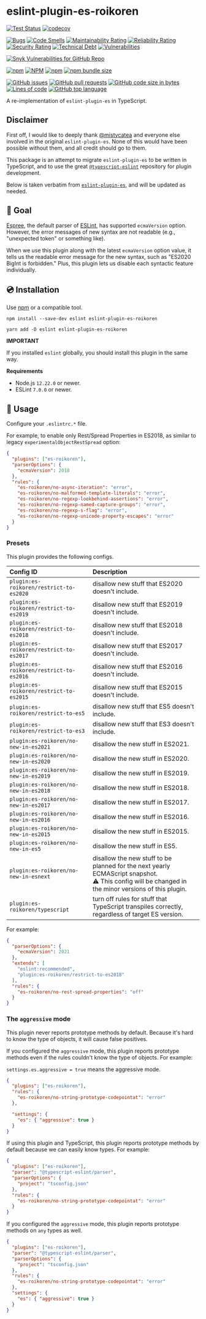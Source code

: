 # eslint-plugin-es-roikoren

[![Test Status](https://github.com/roikoren755/eslint-plugin-es/actions/workflows/ci.yml/badge.svg?branch=main)](https://github.com/roikoren755/eslint-plugin-es/actions/workflows/ci.yml?query=branch%3Amain)
[![codecov](https://codecov.io/gh/roikoren755/eslint-plugin-es/branch/main/graph/badge.svg?token=RF5L5KQQN6)](https://codecov.io/gh/roikoren755/eslint-plugin-es)

[![Bugs](https://sonarcloud.io/api/project_badges/measure?project=roikoren755_eslint-plugin-es&metric=bugs)](https://sonarcloud.io/dashboard?id=roikoren755_eslint-plugin-es)
[![Code Smells](https://sonarcloud.io/api/project_badges/measure?project=roikoren755_eslint-plugin-es&metric=code_smells)](https://sonarcloud.io/dashboard?id=roikoren755_eslint-plugin-es)
[![Maintainability Rating](https://sonarcloud.io/api/project_badges/measure?project=roikoren755_eslint-plugin-es&metric=sqale_rating)](https://sonarcloud.io/dashboard?id=roikoren755_eslint-plugin-es)
[![Reliability Rating](https://sonarcloud.io/api/project_badges/measure?project=roikoren755_eslint-plugin-es&metric=reliability_rating)](https://sonarcloud.io/dashboard?id=roikoren755_eslint-plugin-es)
[![Security Rating](https://sonarcloud.io/api/project_badges/measure?project=roikoren755_eslint-plugin-es&metric=security_rating)](https://sonarcloud.io/dashboard?id=roikoren755_eslint-plugin-es)
[![Technical Debt](https://sonarcloud.io/api/project_badges/measure?project=roikoren755_eslint-plugin-es&metric=sqale_index)](https://sonarcloud.io/dashboard?id=roikoren755_eslint-plugin-es)
[![Vulnerabilities](https://sonarcloud.io/api/project_badges/measure?project=roikoren755_eslint-plugin-es&metric=vulnerabilities)](https://sonarcloud.io/dashboard?id=roikoren755_eslint-plugin-es)

[![Snyk Vulnerabilities for GitHub Repo](https://img.shields.io/snyk/vulnerabilities/github/roikoren755/eslint-plugin-es)](https://app.snyk.io/org/roikoren755/project/fe8ed5b1-7498-4f48-abdc-132b863963e4)

[![npm](https://img.shields.io/npm/v/eslint-plugin-es-roikoren)](https://www.npmjs.com/package/eslint-plugin-es-roikoren)
[![NPM](https://img.shields.io/npm/l/eslint-plugin-es-roikoren)](https://www.npmjs.com/package/eslint-plugin-es-roikoren)
[![npm](https://img.shields.io/npm/dm/eslint-plugin-es-roikoren)](https://www.npmjs.com/package/eslint-plugin-es-roikoren)
[![npm bundle size](https://img.shields.io/bundlephobia/minzip/eslint-plugin-es-roikoren)](https://www.npmjs.com/package/eslint-plugin-es-roikoren)

[![GitHub issues](https://img.shields.io/github/issues-raw/roikoren755/eslint-plugin-es)](https://www.github.com/roikoren755/eslint-plugin-es)
[![GitHub pull requests](https://img.shields.io/github/issues-pr-raw/roikoren755/eslint-plugin-es)](https://www.github.com/roikoren755/eslint-plugin-es)
[![GitHub code size in bytes](https://img.shields.io/github/languages/code-size/roikoren755/eslint-plugin-es)](https://www.github.com/roikoren755/eslint-plugin-es)
[![Lines of code](https://img.shields.io/tokei/lines/github/roikoren755/eslint-plugin-es)](https://www.github.com/roikoren755/eslint-plugin-es)
[![GitHub top language](https://img.shields.io/github/languages/top/roikoren755/eslint-plugin-es)](https://www.github.com/roikoren755/eslint-plugin-es)

A re-implementation of `eslint-plugin-es` in TypeScript.

## Disclaimer
First off, I would like to deeply thank [@mistycatea](https://github.com/mysticatea) and everyone else involved in the original `eslint-plugin-es`. None of this would have been possible without them, and all credit should go to them.

This package is an attempt to migrate `eslint-plugin-es` to be written in TypeScript, and to use the great [`@typescript-eslint`](https://github.com/typescript-eslint) repository for plugin development.

Below is taken verbatim from [`eslint-plugin-es`](https://github.com/mysticatea/eslint-plugin-es), and will be updated as needed.

## 🏁 Goal

[Espree](https://github.com/eslint/espree#readme), the default parser of [ESLint](https://eslint.org/), has supported `ecmaVersion` option.
However, the error messages of new syntax are not readable (e.g., "unexpected token" or something like).

When we use this plugin along with the latest `ecmaVersion` option value, it tells us the readable error message for the new syntax, such as "ES2020 BigInt is forbidden."
Plus, this plugin lets us disable each syntactic feature individually.

## 💿 Installation

Use [npm](https://www.npmjs.com/) or a compatible tool.

```console
npm install --save-dev eslint eslint-plugin-es-roikoren

yarn add -D eslint eslint-plugin-es-roikoren
```

**IMPORTANT**

If you installed `eslint` globally, you should install this plugin in the same way.

**Requirements**
- Node.js `12.22.0` or newer.
- ESLint `7.0.0` or newer.

## 📖 Usage

Configure your `.eslintrc.*` file.

For example, to enable only Rest/Spread Properties in ES2018, as similar to legacy `experimentalObjectRestSpread` option:

```json
{
  "plugins": ["es-roikoren"],
  "parserOptions": {
    "ecmaVersion": 2018
  },
  "rules": {
    "es-roikoren/no-async-iteration": "error",
    "es-roikoren/no-malformed-template-literals": "error",
    "es-roikoren/no-regexp-lookbehind-assertions": "error",
    "es-roikoren/no-regexp-named-capture-groups": "error",
    "es-roikoren/no-regexp-s-flag": "error",
    "es-roikoren/no-regexp-unicode-property-escapes": "error"
  }
}
```

### Presets

This plugin provides the following configs.

<!-- PRESETS_TABLE_START -->
| Config ID | Description |
|:----------|:------------|
| `plugin:es-roikoren/restrict-to-es2020` | disallow new stuff that ES2020 doesn't include. |
| `plugin:es-roikoren/restrict-to-es2019` | disallow new stuff that ES2019 doesn't include. |
| `plugin:es-roikoren/restrict-to-es2018` | disallow new stuff that ES2018 doesn't include. |
| `plugin:es-roikoren/restrict-to-es2017` | disallow new stuff that ES2017 doesn't include. |
| `plugin:es-roikoren/restrict-to-es2016` | disallow new stuff that ES2016 doesn't include. |
| `plugin:es-roikoren/restrict-to-es2015` | disallow new stuff that ES2015 doesn't include. |
| `plugin:es-roikoren/restrict-to-es5` | disallow new stuff that ES5 doesn't include. |
| `plugin:es-roikoren/restrict-to-es3` | disallow new stuff that ES3 doesn't include. |
| `plugin:es-roikoren/no-new-in-es2021` | disallow the new stuff in ES2021. |
| `plugin:es-roikoren/no-new-in-es2020` | disallow the new stuff in ES2020. |
| `plugin:es-roikoren/no-new-in-es2019` | disallow the new stuff in ES2019. |
| `plugin:es-roikoren/no-new-in-es2018` | disallow the new stuff in ES2018. |
| `plugin:es-roikoren/no-new-in-es2017` | disallow the new stuff in ES2017. |
| `plugin:es-roikoren/no-new-in-es2016` | disallow the new stuff in ES2016. |
| `plugin:es-roikoren/no-new-in-es2015` | disallow the new stuff in ES2015. |
| `plugin:es-roikoren/no-new-in-es5` | disallow the new stuff in ES5. |
| `plugin:es-roikoren/no-new-in-esnext` | disallow the new stuff to be planned for the next yearly ECMAScript snapshot.<br>⚠️ This config will be changed in the minor versions of this plugin. |
| `plugin:es-roikoren/typescript` | turn off rules for stuff that TypeScript transpiles correctly, regardless of target ES version. |
<!-- PRESETS_TABLE_END -->

For example:

```json
{
  "parserOptions": {
    "ecmaVersion": 2021
  },
  "extends": [
    "eslint:recommended",
    "plugin:es-roikoren/restrict-to-es2018"
  ],
  "rules": {
    "es-roikoren/no-rest-spread-properties": "off"
  }
}
```

### The `aggressive` mode

This plugin never reports prototype methods by default. Because it's hard to know the type of objects, it will cause false positives.

If you configured the `aggressive` mode, this plugin reports prototype methods even if the rules couldn't know the type of objects.
For example:

`settings.es.aggressive = true` means the aggressive mode.
```json
{
  "plugins": ["es-roikoren"],
  "rules": {
    "es-roikoren/no-string-prototype-codepointat": "error"
  },

  "settings": {
    "es": { "aggressive": true }
  }
}
```

If using this plugin and TypeScript, this plugin reports prototype methods by default because we can easily know types.
For example:

```json
{
  "plugins": ["es-roikoren"],
  "parser": "@typescript-eslint/parser",
  "parserOptions": {
    "project": "tsconfig.json"
  },
  "rules": {
    "es-roikoren/no-string-prototype-codepointat": "error"
  }
}
```

If you configured the `aggressive` mode, this plugin reports prototype methods on `any` types as well.
```json
{
  "plugins": ["es-roikoren"],
  "parser": "@typescript-eslint/parser",
  "parserOptions": {
    "project": "tsconfig.json"
  },
  "rules": {
    "es-roikoren/no-string-prototype-codepointat": "error"
  },
  "settings": {
    "es": { "aggressive": true }
  }
}
```
